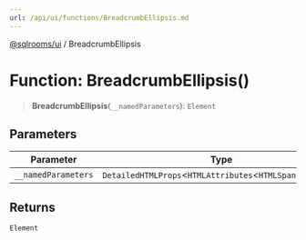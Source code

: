 ```yaml
---
url: /api/ui/functions/BreadcrumbEllipsis.md
---
```

[@sqlrooms/ui](../index.md) / BreadcrumbEllipsis

# Function: BreadcrumbEllipsis()

> **BreadcrumbEllipsis**(`__namedParameters`): `Element`

## Parameters

| Parameter | Type |
| ------ | ------ |
| `__namedParameters` | `DetailedHTMLProps`<`HTMLAttributes`<`HTMLSpanElement`>> |

## Returns

`Element`
